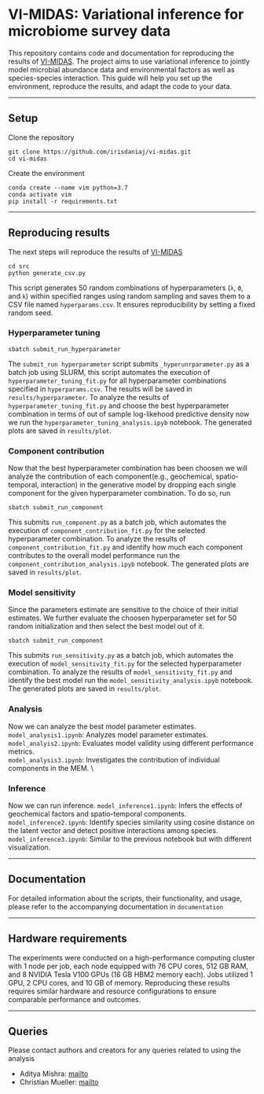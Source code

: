 # VI-MIDAS: Variational inference for microbiome survey data

This repository contains code and documentation for reproducing the results of [VI-MIDAS](https://github.com/amishra-stats/vi-midas/tree/main). The project aims to use variational inference to jointly model microbial abundance data and environmental factors as well as species-species interaction. This guide will help you set up the environment, reproduce the results, and adapt the code to your data.

---
## Setup 

Clone the repository 
```
git clone https://github.com/irisdaniaj/vi-midas.git
cd vi-midas
```
Create the environment 

```
conda create --name vim python=3.7
conda activate vim
pip install -r requirements.txt
```
---
## Reproducing results 

The next steps will reproduce the results of [VI-MIDAS](https://github.com/amishra-stats/vi-midas/tree/main)

```
cd src
python generate_csv.py
```
This script generates 50 random combinations of hyperparameters (`λ`, `ϑ`, and `k`) within specified ranges using random sampling and saves them to a CSV file named `hyperparams.csv`. It ensures reproducibility by setting a fixed random seed.

### Hyperparameter tuning

```
sbatch submit_run_hyperparameter
```
The `submit_run hyperparameter` script submits `_hyperunrparameter.py` as a batch job using SLURM, this script automates the execution of `hyperparameter_tuning_fit.py` for all hyperparameter combinations specified in `hyperparams.csv`. The results will be saved in `results/hyperparameter`.  To analyze the results of `hyperparameter_tuning_fit.py` and choose the best hyperparameter combination in terms of out of sample log-likehood predictive density now we run the `hyperparameter_tuning_analysis.ipyb` notebook. The generated plots are saved in `results/plot`. 

### Component contribution

Now that the best hyperparameter combination has been choosen we will analyze the contribution of each component(e.g., geochemical, spatio-temporal, interaction) in the generative model by dropping each single component for the given hyperparameter combination. To do so, run 
```
sbatch submit_run_component 
```
This submits `run_component.py` as a batch job, which automates the execution of `component_contribution_fit.py` for the selected hyperparameter combination. To analyze the results of `component_contribution_fit.py` and identify how much each component contributes to the overall model performance run the `component_contribution_analysis.ipyb` notebook. The generated plots are saved in `results/plot`. 

### Model sensitivity

Since the parameters estimate are sensitive to the choice of their initial estimates. We further evaluate the choosen hyperparameter set for 50 random initialization and then select the best model out of it.
```
sbatch submit_run_component 
```
This submits `run_sensitivity.py` as a batch job, which automates the execution of `model_sensitivity_fit.py` for the selected hyperparameter combination. To analyze the results of `model_sensitivity_fit.py` and identify the best model run the `model_sensitivity_analysis.ipyb` notebook. The generated plots are saved in `results/plot`. 

### Analysis 

Now we can analyze the best model parameter estimates. \
`model_analysis1.ipynb`: Analyzes model parameter estimates. \
`model_analyis2.ipynb`: Evaluates model validity using different performance metrics. \
`model_analysis3.ipynb`: Investigates the contribution of individual components in the MEM. \

### Inference 

Now we can run inference. 
`model_inference1.ipynb`: Infers the effects of geochemical factors and spatio-temporal components.
`model_inference2.ipynb`: Identify species similarity using cosine distance on the latent vector and detect positive interactions among species.
`model_inference3.ipynb`: Similar to the previous notebook but with different visualization. 

---
## Documentation 

For detailed information about the scripts, their functionality, and usage, please refer to the accompanying documentation in `documentation` 

---
## Hardware requirements 

The experiments were conducted on a high-performance computing cluster with 1 node per job, each node equipped with 76 CPU cores, 512 GB RAM, and 8 NVIDIA Tesla V100 GPUs (16 GB HBM2 memory each). Jobs utilized 1 GPU, 2 CPU cores, and 10 GB of memory. Reproducing these results requires similar hardware and resource configurations to ensure comparable performance and outcomes.

---
## Queries
Please contact authors and creators for any queries related to using the analysis 


-   Aditya Mishra: [mailto](mailto:amishra@flatironinstitute.org)
-   Christian Mueller: [mailto](mailto:cmueller@flatironinstitute.org)
